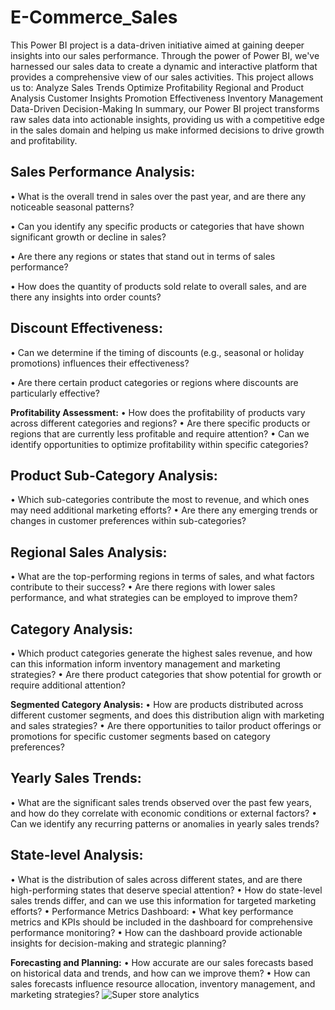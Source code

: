 # E-Commerce_Sales
This Power BI project is a data-driven initiative aimed at gaining deeper insights into our sales performance. Through the power of Power BI, we've harnessed our sales data to create a dynamic and interactive platform that provides a comprehensive view of our sales activities.
This project allows us to:
Analyze Sales Trends
Optimize Profitability
Regional and Product Analysis
Customer Insights
Promotion Effectiveness
Inventory Management
Data-Driven Decision-Making
In summary, our Power BI project transforms raw sales data into actionable insights, providing us with a competitive edge in the sales domain and helping us make informed decisions to drive growth and profitability.

## **Sales Performance Analysis:**

 •	What is the overall trend in sales over the past year, and are there any noticeable seasonal patterns?

 •	Can you identify any specific products or categories that have shown significant growth or decline in sales?

•	Are there any regions or states that stand out in terms of sales performance?

•	How does the quantity of products sold relate to overall sales, and are there any insights into order counts?

## **Discount Effectiveness:**

•	Can we determine if the timing of discounts (e.g., seasonal or holiday promotions) influences their effectiveness?

•	Are there certain product categories or regions where discounts are particularly effective?

**Profitability Assessment:**
•	How does the profitability of products vary across different categories and regions?
•	Are there specific products or regions that are currently less profitable and require attention?
•	Can we identify opportunities to optimize profitability within specific categories?

## **Product Sub-Category Analysis:**
•	Which sub-categories contribute the most to revenue, and which ones may need additional marketing efforts?
•	Are there any emerging trends or changes in customer preferences within sub-categories?

## **Regional Sales Analysis:**
•	What are the top-performing regions in terms of sales, and what factors contribute to their success?
•	Are there regions with lower sales performance, and what strategies can be employed to improve them?

## **Category Analysis:**
•	Which product categories generate the highest sales revenue, and how can this information inform inventory management and marketing strategies?
•	Are there product categories that show potential for growth or require additional attention?

**Segmented Category Analysis:**
•	How are products distributed across different customer segments, and does this distribution align with marketing and sales strategies?
•	Are there opportunities to tailor product offerings or promotions for specific customer segments based on category preferences?

## **Yearly Sales Trends:**
•	What are the significant sales trends observed over the past few years, and how do they correlate with economic conditions or external factors?
•	Can we identify any recurring patterns or anomalies in yearly sales trends?

## **State-level Analysis:**
•	What is the distribution of sales across different states, and are there high-performing states that deserve special attention?
•	How do state-level sales trends differ, and can we use this information for targeted marketing efforts?
•	Performance Metrics Dashboard:
•	What key performance metrics and KPIs should be included in the dashboard for comprehensive performance monitoring?
•	How can the dashboard provide actionable insights for decision-making and strategic planning?

**Forecasting and Planning:**
•	How accurate are our sales forecasts based on historical data and trends, and how can we improve them?
•	How can sales forecasts influence resource allocation, inventory management, and marketing strategies?
![Super store analytics](https://github.com/SMalhotra563/E-Commerce_Sales/assets/147312244/b9234ac4-6967-4975-99dc-6fc9adf7ec53)
